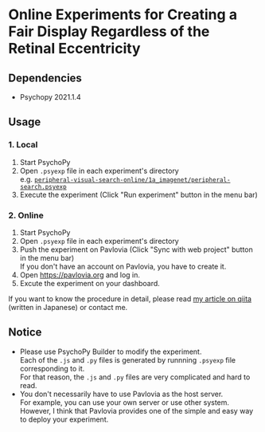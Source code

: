# Online Experiments for Creating a Fair Display Regardless of the Retinal Eccentricity

## Dependencies
- Psychopy 2021.1.4

## Usage
### 1. Local
1. Start PsychoPy
2. Open `.psyexp` file in each experiment's directory <br>
  e.g. [`peripheral-visual-search-online/1a_imagenet/peripheral-search.psyexp`](https://github.com/Tiger-0512/peripheral-visual-search-online/blob/main/1a_imagenet/peripheral-search.psyexp)
3. Execute the experiment (Click "Run experiment" button in the menu bar)
### 2. Online
1. Start PsychoPy
2. Open `.psyexp` file in each experiment's directory
3. Push the experiment on Pavlovia (Click "Sync with web project" button in the menu bar) <br>
  If you don't have an account on Pavlovia, you have to create it.
4. Open https://pavlovia.org and log in.
5. Excute the experiment on your dashboard.

If you want to know the procedure in detail, please read [my article on qiita](https://qiita.com/Tiger-0512/items/32459e4450da3db49217) (written in Japanese) or contact me.

## Notice
- Please use PsychoPy Builder to modify the experiment. <br>
  Each of the `.js` and `.py` files is generated by runnning `.psyexp` file corresponding to it. <br>
  For that reason, the `.js` and `.py` files are very complicated and hard to read.
- You don't necessarily have to use Pavlovia as the host server. <br>
  For example, you can use your own server or use other system. <br>
  However, I think that Pavlovia provides one of the simple and easy way to deploy your experiment.
